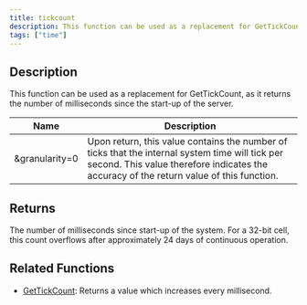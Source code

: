 ```yaml
---
title: tickcount
description: This function can be used as a replacement for GetTickCount, as it returns the number of milliseconds since the start-up of the server.
tags: ["time"]
---
```


<LowercaseNote />

## Description

This function can be used as a replacement for GetTickCount, as it returns the number of milliseconds since the start-up of the server.

| Name           | Description                                                                                                                                                                                |
| -------------- | ------------------------------------------------------------------------------------------------------------------------------------------------------------------------------------------ |
| &granularity=0 | Upon return, this value contains the number of ticks that the internal system time will tick per second. This value therefore indicates the accuracy of the return value of this function. |

## Returns

The number of milliseconds since start-up of the system. For a 32-bit cell, this count overflows after approximately 24 days of continuous operation.

## Related Functions

- [GetTickCount](GetTickCount): Returns a value which increases every millisecond.
